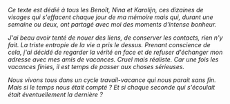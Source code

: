 *Ce texte est dédié à tous les Benoît, Nina et Karolĳn, ces dizaines de visages qui s'effacent chaque jour de ma mémoire mais qui, durant une semaine ou deux, ont partagé avec moi des moments d'intense bonheur.*

*J'ai beau avoir tenté de nouer des liens, de conserver les contacts, rien n'y fait. La triste entropie de la vie a pris le dessus. Prenant conscience de cela, j'ai décidé de regarder la vérité en face et de refuser d'échanger mon adresse avec mes amis de vacances. Cruel mais réaliste. Car une fois les vacances finies, il est temps de passer aux choses sérieuses.*

*Nous vivons tous dans un cycle travail-vacance qui nous parait sans fin. Mais si le temps nous était compté ? Et si chaque seconde qui s'écoulait était éventuellement la dernière ?*


